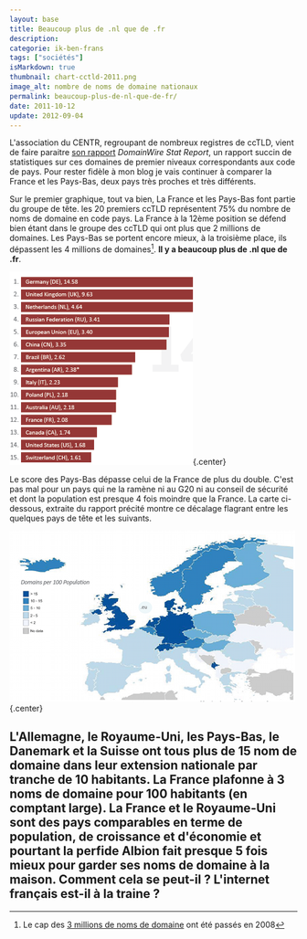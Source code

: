 ```yaml
---
layout: base
title: Beaucoup plus de .nl que de .fr
description: 
categorie: ik-ben-frans
tags: ["sociétés"]
isMarkdown: true
thumbnail: chart-cctld-2011.png
image_alt: nombre de noms de domaine nationaux
permalink: beaucoup-plus-de-nl-que-de-fr/
date: 2011-10-12
update: 2012-09-04
---
```




L'association du CENTR, regroupant de nombreux registres de ccTLD, vient de faire paraitre [son rapport](https://www.centr.org/main/6513-CTR/version/6/part/12/data/DomainWire%20Stat%20Report%20(Autumn%202011).pdf?branch=main&language=default) *DomainWire Stat Report*, un rapport succin de statistiques sur ces domaines de premier niveaux correspondants aux code de pays. Pour rester fidèle à mon blog je vais continuer à comparer la France et les Pays-Bas, deux pays très proches et très différents.

Sur le premier graphique, tout va bien, La France et les Pays-Bas font partie du groupe de tête. les 20 premiers ccTLD représentent 75% du nombre de noms de domaine en code pays. La France à la 12ème position se défend bien étant dans le groupe des ccTLD qui ont plus que 2 millions de domaines. Les Pays-Bas se portent encore mieux, à la troisième place, ils dépassent les 4 millions de domaines[^1]. **Il y a beaucoup plus de .nl que de .fr**.

![nombre de noms de domaine nationaux](chart-cctld-2011.png){.center}

Le score des Pays-Bas dépasse celui de la France de plus du double. C'est pas mal pour un pays qui ne la ramène ni au G20 ni au conseil de sécurité et dont la population est presque 4 fois moindre que la France. La carte ci-dessous, extraite du rapport précité montre ce décalage flagrant entre les quelques pays de tête et les suivants.

![noms de domaine par population, carte d'Europe](europe-domaines-population.png){.center}

L'Allemagne, le Royaume-Uni, les Pays-Bas, le Danemark et la Suisse ont tous plus de 15 nom de domaine dans leur extension nationale par tranche de 10 habitants. La France plafonne à 3 noms de domaine pour 100 habitants (en comptant large). La France et le Royaume-Uni sont des pays comparables en terme de population, de croissance et d'économie et pourtant la perfide Albion fait presque 5 fois mieux pour garder ses noms de domaine à la maison. Comment cela se peut-il ? **L'internet français est-il à la traine ?**
---
[^1]: Le cap des [3 millions de noms de domaine](/trois-millions-de-domaines) ont été passés en 2008
